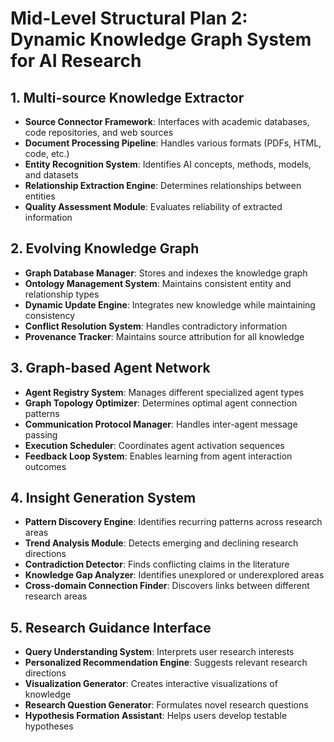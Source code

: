 # Mid-Level Structural Plan 2: Dynamic Knowledge Graph System for AI Research

## 1. Multi-source Knowledge Extractor
- **Source Connector Framework**: Interfaces with academic databases, code repositories, and web sources
- **Document Processing Pipeline**: Handles various formats (PDFs, HTML, code, etc.)
- **Entity Recognition System**: Identifies AI concepts, methods, models, and datasets
- **Relationship Extraction Engine**: Determines relationships between entities
- **Quality Assessment Module**: Evaluates reliability of extracted information

## 2. Evolving Knowledge Graph
- **Graph Database Manager**: Stores and indexes the knowledge graph
- **Ontology Management System**: Maintains consistent entity and relationship types
- **Dynamic Update Engine**: Integrates new knowledge while maintaining consistency
- **Conflict Resolution System**: Handles contradictory information
- **Provenance Tracker**: Maintains source attribution for all knowledge

## 3. Graph-based Agent Network
- **Agent Registry System**: Manages different specialized agent types
- **Graph Topology Optimizer**: Determines optimal agent connection patterns
- **Communication Protocol Manager**: Handles inter-agent message passing
- **Execution Scheduler**: Coordinates agent activation sequences
- **Feedback Loop System**: Enables learning from agent interaction outcomes

## 4. Insight Generation System
- **Pattern Discovery Engine**: Identifies recurring patterns across research areas
- **Trend Analysis Module**: Detects emerging and declining research directions
- **Contradiction Detector**: Finds conflicting claims in the literature
- **Knowledge Gap Analyzer**: Identifies unexplored or underexplored areas
- **Cross-domain Connection Finder**: Discovers links between different research areas

## 5. Research Guidance Interface
- **Query Understanding System**: Interprets user research interests
- **Personalized Recommendation Engine**: Suggests relevant research directions
- **Visualization Generator**: Creates interactive visualizations of knowledge
- **Research Question Generator**: Formulates novel research questions
- **Hypothesis Formation Assistant**: Helps users develop testable hypotheses
